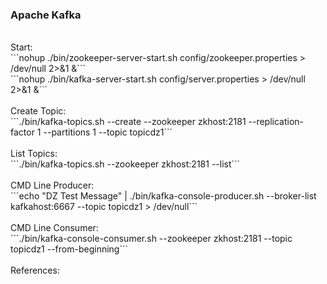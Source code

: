 <h3>Apache Kafka</h3>
<br>Start:
<br>```nohup ./bin/zookeeper-server-start.sh config/zookeeper.properties > /dev/null 2>&1 &```
<br>```nohup ./bin/kafka-server-start.sh config/server.properties > /dev/null 2>&1 &```
<br>
<br>Create Topic:
<br>```./bin/kafka-topics.sh --create --zookeeper zkhost:2181 --replication-factor 1 --partitions 1 --topic topicdz1```
<br>
<br>List Topics:
<br>```./bin/kafka-topics.sh --zookeeper zkhost:2181 --list```
<br>
<br>CMD Line Producer:
<br>```echo "DZ Test Message" | ./bin/kafka-console-producer.sh --broker-list kafkahost:6667 --topic topicdz1 > /dev/null```
<br>
<br>CMD Line Consumer:
<br>```./bin/kafka-console-consumer.sh --zookeeper zkhost:2181 --topic topicdz1 --from-beginning```
<br>
<br>References:
<br>

